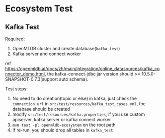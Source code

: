 # Ecosystem Test

## Kafka Test

Required:
1. OpenMLDB cluster and create database(`kafka_test`)
2. Kafka server and connect worker

ref https://openmldb.ai/docs/zh/main/integration/online_datasources/kafka_connector_demo.html, the kafka-connect-jdbc jar version should >= 10.5.0-SNAPSHOT-0.7.3(support auto schema).

Test steps:
1. No need to do creation(topic or else) in kafka, just check the `connection.url` in `src/test/resources/kafka_test_cases.yml`, the database should be created
2. modify `src/test/resources/kafka.properties`, if you use custom apiserver, kafka server or kafka connect worker
3. `mvn test -pl openmldb-ecosystem` on the root path
4. If re-run, you should drop all tables in `kafka_test`
